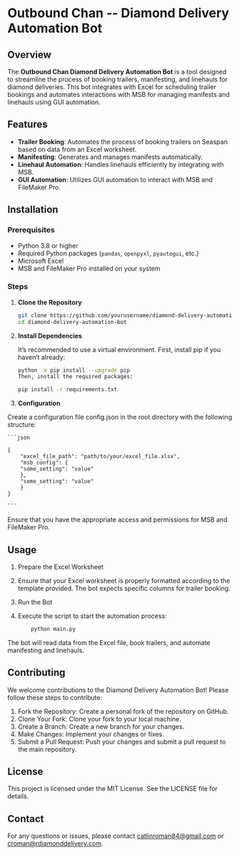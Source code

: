 # Outbound Chan -- Diamond Delivery Automation Bot

## Overview

The **Outbound Chan Diamond Delivery Automation Bot** is a tool designed to streamline the process of booking trailers, manifesting, and linehauls for diamond deliveries. This bot integrates with Excel for scheduling trailer bookings and automates interactions with MSB for managing manifests and linehauls using GUI automation.

## Features

- **Trailer Booking**: Automates the process of booking trailers on Seaspan based on data from an Excel worksheet.
- **Manifesting**: Generates and manages manifests automatically.
- **Linehaul Automation**: Handles linehauls efficiently by integrating with MSB.
- **GUI Automation**: Utilizes GUI automation to interact with MSB and FileMaker Pro.

## Installation

### Prerequisites

- Python 3.8 or higher
- Required Python packages (`pandas`, `openpyxl`, `pyautogui`, etc.)
- Microsoft Excel
- MSB and FileMaker Pro installed on your system

### Steps

1. **Clone the Repository**

   ```bash
   git clone https://github.com/yourusername/diamond-delivery-automation-bot.git
   cd diamond-delivery-automation-bot

   ```

2. **Install Dependencies**

   It’s recommended to use a virtual environment. First, install pip if you haven’t already:

   ```bash
   python -m pip install --upgrade pip
   Then, install the required packages:

   ```

   ```bash
   pip install -r requirements.txt

   ```

3. **Configuration**

Create a configuration file config.json in the root directory with the following structure:

    ```json

    {
        "excel_file_path": "path/to/your/excel_file.xlsx",
        "msb_config": {
        "some_setting": "value"
        },
        "some_setting": "value"
        }
    }

    ```

Ensure that you have the appropriate access and permissions for MSB and FileMaker Pro.

## Usage

1. Prepare the Excel Worksheet

2. Ensure that your Excel worksheet is properly formatted according to the template provided. The bot expects specific columns for trailer booking.

3. Run the Bot

4. Execute the script to start the automation process:

   ```bash
       python main.py
   ```

The bot will read data from the Excel file, book trailers, and automate manifesting and linehauls.

## Contributing

We welcome contributions to the Diamond Delivery Automation Bot! Please follow these steps to contribute:

1. Fork the Repository: Create a personal fork of the repository on GitHub.
2. Clone Your Fork: Clone your fork to your local machine.
3. Create a Branch: Create a new branch for your changes.
4. Make Changes: Implement your changes or fixes.
5. Submit a Pull Request: Push your changes and submit a pull request to the main repository.

## License

This project is licensed under the MIT License. See the LICENSE file for details.

## Contact

For any questions or issues, please contact catlinroman84@gmail.com or croman@rdiamonddelivery.com.
